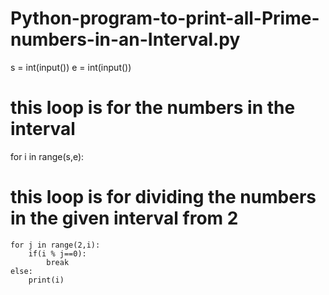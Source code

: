 # Python-program-to-print-all-Prime-numbers-in-an-Interval.py
s = int(input()) 
e = int(input()) 
# this loop is for the numbers in the interval
for i in range(s,e): 
# this loop is for dividing the numbers in the given interval from 2
    for j in range(2,i): 
        if(i % j==0): 
            break
    else: 
        print(i) 
  
